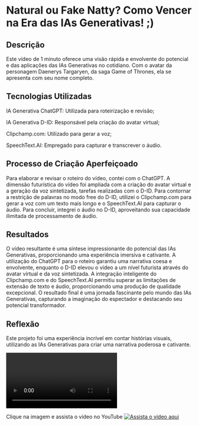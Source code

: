 # Natural ou Fake Natty? Como Vencer na Era das IAs Generativas! ;)

## Descrição

Este vídeo de 1 minuto oferece uma visão rápida e envolvente do potencial e das aplicações das IAs Generativas no cotidiano. Com o avatar da personagem Daenerys Targaryen, da saga Game of Thrones, ela se apresenta com seu nome completo.

## Tecnologias Utilizadas

IA Generativa ChatGPT: Utilizada para roteirização e revisão;

IA Generativa D-ID: Responsável pela criação do avatar virtual;

Clipchamp.com: Utilizado para gerar a voz;

SpeechText.AI: Empregado para capturar e transcrever o áudio.

## Processo de Criação Aperfeiçoado

Para elaborar e revisar o roteiro do vídeo, contei com o ChatGPT. A dimensão futurística do vídeo foi ampliada com a criação do avatar virtual e a geração da voz sintetizada, tarefas realizadas com o D-ID. Para contornar a restrição de palavras no modo free do D-ID, utilizei o Clipchamp.com para gerar a voz com um texto mais longo e o SpeechText.AI para capturar o áudio. Para concluir, integrei o áudio no D-ID, aproveitando sua capacidade ilimitada de processamento de áudio.

## Resultados

O vídeo resultante é uma síntese impressionante do potencial das IAs Generativas, proporcionando uma experiência imersiva e cativante. A utilização do ChatGPT para o roteiro garantiu uma narrativa coesa e envolvente, enquanto o D-ID elevou o vídeo a um nível futurista através do avatar virtual e da voz sintetizada. A integração inteligente do Clipchamp.com e do SpeechText.AI permitiu superar as limitações de extensão de texto e áudio, proporcionando uma produção de qualidade excepcional. O resultado final é uma jornada fascinante pelo mundo das IAs Generativas, capturando a imaginação do espectador e destacando seu potencial transformador.

## Reflexão 

Este projeto foi uma experiência incrível em contar histórias visuais, utilizando as IAs Generativas para criar uma narrativa poderosa e cativante.

![Clique aqui para baixar](https://github.com/lislovelly/trilha-IAGenerativa/blob/main/video/Khaleese.mp4)

Clique na imagem e assista o vídeo no YouTube
[![Assista o vídeo aqui](https://img.youtube.com/vi/MZqnneIaYB4/maxresdefault.jpg)](https://www.youtube.com/shorts/MZqnneIaYB4)


